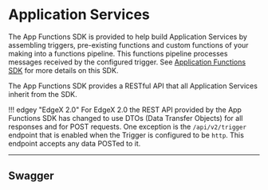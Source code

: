 # Application Services 

The App Functions SDK is provided to help build Application Services by assembling triggers, pre-existing functions and custom functions of your making into a functions pipeline. This functions pipeline processes messages received by the configured trigger.  See [Application Functions SDK](../../microservices/application/ApplicationFunctionsSDK.md) for more details on this SDK.

The App Functions SDK provides a RESTful API that all Application Services inherit from the SDK.

!!! edgey "EdgeX 2.0"
    For EdgeX 2.0 the REST API provided by the App Functions SDK has changed to use DTOs (Data Transfer Objects) for all responses and for POST requests. One exception is the `/api/v2/trigger` endpoint that is enabled when the Trigger is configured to be `http`. This endpoint accepts any data POSTed to it.

---

## Swagger

<swagger-ui src="https://raw.githubusercontent.com/edgexfoundry/app-functions-sdk-go/{{dev_version}}/openapi/v2/app-functions-sdk.yaml"/>
